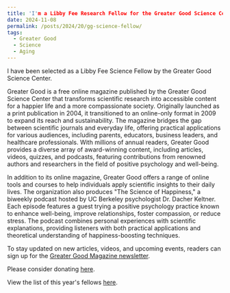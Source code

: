 ```yaml
---
title: 'I'm a Libby Fee Research Fellow for the Greater Good Science Center!'
date: 2024-11-08
permalink: /posts/2024/20/gg-science-fellow/
tags:
  - Greater Good
  - Science
  - Aging
---
```


I have been selected as a Libby Fee Science Fellow by the Greater Good Science Center.

Greater Good is a free online magazine published by the Greater Good Science Center that transforms scientific research into accessible content for a happier life and a more compassionate society. Originally launched as a print publication in 2004, it transitioned to an online-only format in 2009 to expand its reach and sustainability. The magazine bridges the gap between scientific journals and everyday life, offering practical applications for various audiences, including parents, educators, business leaders, and healthcare professionals. With millions of annual readers, Greater Good provides a diverse array of award-winning content, including articles, videos, quizzes, and podcasts, featuring contributions from renowned authors and researchers in the field of positive psychology and well-being.

In addition to its online magazine, Greater Good offers a range of online tools and courses to help individuals apply scientific insights to their daily lives. The organization also produces "The Science of Happiness," a biweekly podcast hosted by UC Berkeley psychologist Dr. Dacher Keltner. Each episode features a guest trying a positive psychology practice known to enhance well-being, improve relationships, foster compassion, or reduce stress. The podcast combines personal experiences with scientific explanations, providing listeners with both practical applications and theoretical understanding of happiness-boosting techniques.

To stay updated on new articles, videos, and upcoming events, readers can sign up for the <a href="https://ggsc.berkeley.edu/get_involved/subscribe">Greater Good Magazine newsletter</a>.

Please consider donating [here](https://ggsc.berkeley.edu/donate).

View the list of this year's fellows [here](https://ggsc.berkeley.edu/who_we_are/our_people/fellows/current_fellows).